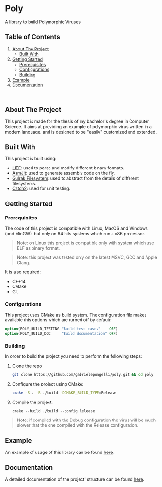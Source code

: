 # Poly

A library to build Polymorphic Viruses.

## Table of Contents
1. [About The Project](#about-the-project)
    - [Built With](#built-with)
2. [Getting Started](#getting-started)
    - [Prerequisites](#prerequisites)
    - [Configurations](#configurations)
    - [Building](#building)
3. [Example](#example)
4. [Documentation](#documentation)
<br>


## About The Project

This project is made for the thesis of my bachelor's degree in Computer Science. It aims at providing an example of polymorphic virus written in a modern language, and is designed to be "easily" customized and extended.

## Built With

This project is built using:
- [LIEF](https://lief-project.github.io): used to parse and modify different binary formats.
- [AsmJit](https://asmjit.com): used to generate assembly code on the fly.
- [Gulrak Filesystem](https://github.com/gulrak/filesystem): used to abstract from the details of different filesystems.
- [Catch2](https://github.com/catchorg/Catch2): used for unit testing.

## Getting Started

### Prerequisites

The code of this project is compatible with Linux, MacOS and Windows (and MinGW), but only on 64 bits systems which run a x86 processor.

> Note: on Linux this project is compatible only with system which use ELF as binary format.

> Note: this project was tested only on the latest MSVC, GCC and Apple Clang.

It is also required:
- C++14
- CMake
- Git

### Configurations

This project uses CMake as build system.
The configuration file makes available this options which are turned off by default:
```cmake
option(POLY_BUILD_TESTING "Build test cases"    OFF)
option(POLY_BUILD_DOC     "Build documentation" OFF)
```

### Building

In order to build the project you need to perform the following steps:
1. Clone the repo
   ```sh
   git clone https://github.com/gabrielepongelli/poly.git && cd poly
   ```
2. Configure the project using CMake:
    ```sh
    cmake -S . -B ./build -DCMAKE_BUILD_TYPE=Release
    ```
3. Compile the project:
    ```
    cmake --build ./build --config Release
    ```

> Note: if compiled with the Debug configuration the virus will be much slower that the one compiled with the Release configuration.

## Example

An example of usage of this library can be found [here](https://github.com/gabrielepongelli/poly/tree/main/example).

## Documentation

A detailed documentation of the project' structure can be found [here](https://gabrielepongelli.github.io/poly/).